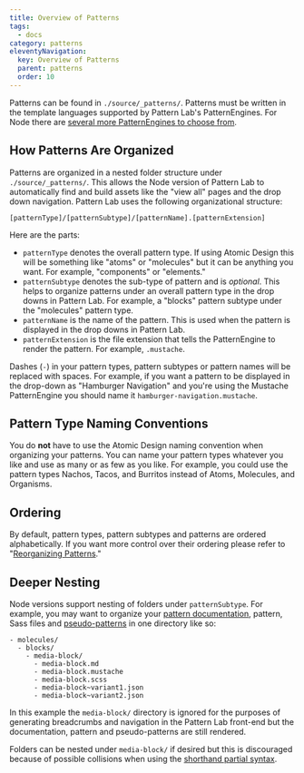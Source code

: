 ```yaml
---
title: Overview of Patterns
tags:
  - docs
category: patterns
eleventyNavigation:
  key: Overview of Patterns
  parent: patterns
  order: 10
---
```


Patterns can be found in `./source/_patterns/`. Patterns must be written in the template languages supported by Pattern Lab's PatternEngines. For Node there are [several more PatternEngines to choose from](/docs/advanced-template-language-and-pattern-engines.html).

## How Patterns Are Organized

Patterns are organized in a nested folder structure under `./source/_patterns/`. This allows the Node version of Pattern Lab to automatically find and build assets like the "view all" pages and the drop down navigation. Pattern Lab uses the following organizational structure:

    [patternType]/[patternSubtype]/[patternName].[patternExtension]

Here are the parts:

- `patternType` denotes the overall pattern type. If using Atomic Design this will be something like "atoms" or "molecules" but it can be anything you want. For example, "components" or "elements."
- `patternSubtype` denotes the sub-type of pattern and is _optional_. This helps to organize patterns under an overall pattern type in the drop downs in Pattern Lab. For example, a "blocks" pattern subtype under the "molecules" pattern type.
- `patternName` is the name of the pattern. This is used when the pattern is displayed in the drop downs in Pattern Lab.
- `patternExtension` is the file extension that tells the PatternEngine to render the pattern. For example, `.mustache`.

Dashes (`-`) in your pattern types, pattern subtypes or pattern names will be replaced with spaces. For example, if you want a pattern to be displayed in the drop-down as "Hamburger Navigation" and you're using the Mustache PatternEngine you should name it `hamburger-navigation.mustache`.

## Pattern Type Naming Conventions

You do **not** have to use the Atomic Design naming convention when organizing your patterns. You can name your pattern types whatever you like and use as many or as few as you like. For example, you could use the pattern types Nachos, Tacos, and Burritos instead of Atoms, Molecules, and Organisms.

## Ordering

By default, pattern types, pattern subtypes and patterns are ordered alphabetically. If you want more control over their ordering please refer to "[Reorganizing Patterns](/docs/pattern-reorganizing.html)."

## Deeper Nesting

Node versions support nesting of folders under `patternSubtype`. For example, you may want to organize your [pattern documentation](/docs/pattern-documenting.html), pattern, Sass files and [pseudo-patterns](/docs/pattern-pseudo-patterns.html) in one directory like so:

    - molecules/
      - blocks/
        - media-block/
          - media-block.md
          - media-block.mustache
          - media-block.scss
          - media-block~variant1.json
          - media-block~variant2.json

In this example the `media-block/` directory is ignored for the purposes of generating breadcrumbs and navigation in the Pattern Lab front-end but the documentation, pattern and pseudo-patterns are still rendered.

Folders can be nested under `media-block/` if desired but this is discouraged because of possible collisions when using the [shorthand partial syntax](http://patternlab.io/docs/pattern-including.html).
